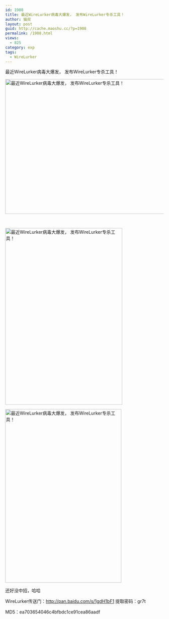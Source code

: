 ```yaml
---
id: 1908
title: 最近WireLurker病毒大爆发， 发布WireLurker专杀工具！
author: 猫叔
layout: post
guid: http://cache.maoshu.cc/?p=1908
permalink: /1908.html
views:
  - 825
category: exp
tags:
  - WireLurker
---
```

最近WireLurker病毒大爆发， 发布WireLurker专杀工具！

<a href="http://cache.maoshu.cc//wp-content/uploads/sinapicv2-backup/1908-ww3-bmiddle-005V4vEUjw1enuiszu8ojj30sg0i9dmk.jpg" target="_blank"><img class="" src="http://cache.maoshu.cc//wp-content/uploads/sinapicv2-backup/1908-ww3-large-005V4vEUjw1enuiszu8ojj30sg0i9dmk.jpg" alt="最近WireLurker病毒大爆发， 发布WireLurker专杀工具！" width="662" height="427" /></a>

&nbsp;

<a href="http://cache.maoshu.cc//wp-content/uploads/sinapicv2-backup/1908-ww3-bmiddle-005V4vEUjw1enuitfaodzj30gw0pkjsl.jpg" target="_blank"><img class="" src="http://cache.maoshu.cc//wp-content/uploads/sinapicv2-backup/1908-ww3-large-005V4vEUjw1enuitfaodzj30gw0pkjsl.jpg" alt="最近WireLurker病毒大爆发， 发布WireLurker专杀工具！" width="372" height="560" /></a>

<a href="http://cache.maoshu.cc//wp-content/uploads/sinapicv2-backup/1908-ww3-bmiddle-005V4vEUjw1enuitzomrfj30gw0pkjsl.jpg" target="_blank"><img class="" src="http://cache.maoshu.cc//wp-content/uploads/sinapicv2-backup/1908-ww3-large-005V4vEUjw1enuitzomrfj30gw0pkjsl.jpg" alt="最近WireLurker病毒大爆发， 发布WireLurker专杀工具！" width="369" height="550" /></a>

还好没中招，哈哈

WireLurker传送门：<http://pan.baidu.com/s/1gdH1bF1> 提取密码：gr7t 

MD5：ea703654046c4bfbdc1ce91cea86aadf

